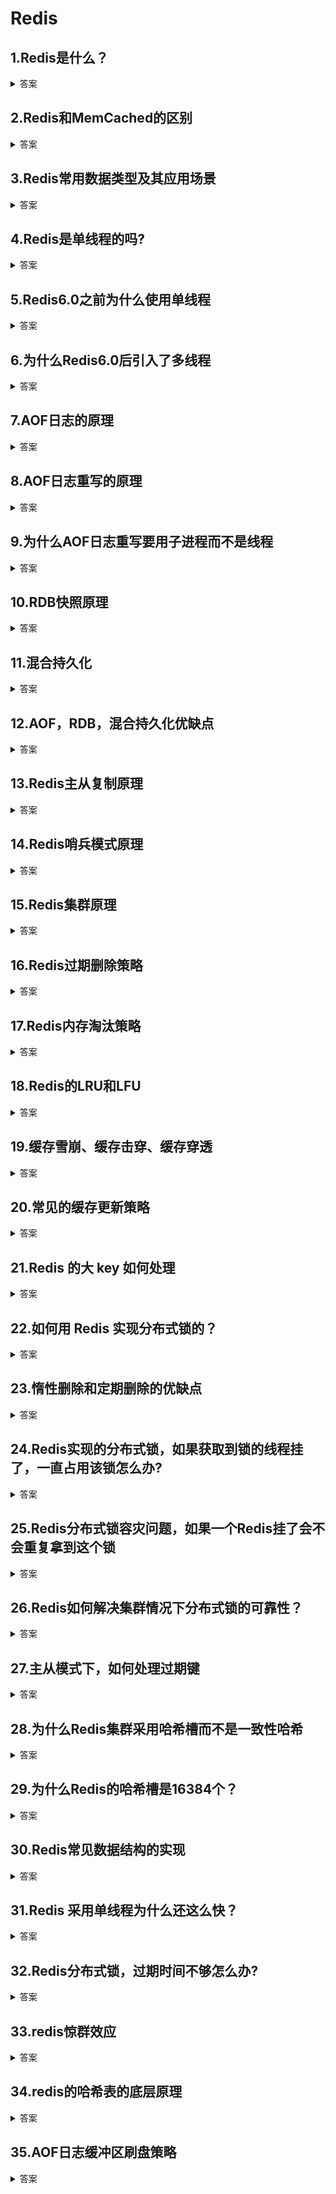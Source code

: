 # Redis

## 1.Redis是什么？
<details>
    <summary>答案</summary>
    <p>Redis是基于内存的数据库，读写操作都在内存中完成,因此读写速度特别快。常用于缓存，消息队列</p>
</details>

## 2.Redis和MemCached的区别
<details>
    <summary>答案</summary>
    <p>1.Redis支持的数据类型跟丰富，如Hash,List,Set,ZSet等，而MemCached只支持字符串</p>
    <p>2.Redis支持数据的持久化，可以将内存中的数据存储在磁盘中，重启的时候可以再次加载使用，而MemCached不支持持久化，数据全部存储在内存中，一旦重启或挂掉后，数据就丢失了。</p>
    <p>3.Redis支持原生的集群模式，MemCached没有原生的集群模式，需要依靠客户端来实现往集群中分片写入数据</p>
    <p>4.Redis支持订阅，Lua脚本，事务等功能，而MemCached不支持</p>
</details>

## 3.Redis常用数据类型及其应用场景
<details>
    <summary>答案</summary>
    <p>1.String 用于缓存对象，计数器，分布式锁，共享Session</p>
    <p>2.List 用于消息队列(但是需要自己实现全局唯一ID,不能以消费组的形式消费数据)</p>
    <p>3.Set 用于共同好友，点赞等场景</p>
    <p>4.ZSet 用于排行榜</p>
    <p>5.BitMap 常用于签到，用户登陆状态判断</p>
    <p>6.HyperLogLog 常用于大量数据的基数统计，例如网页浏览量统计</p>
    <p>7.GEO 用于地理位置信息存储，例如滴滴叫车，附近的人</p>
    <p>8.Stream 用于消息队列，支持消费组和自动生成全局唯一ID</p>
    <p>9.hash 用于缓存对象，缓存购物车</p>
</details>

## 4.Redis是单线程的吗?
<details>
    <summary>答案</summary>
    <p>我们常说的Redis是单线程的是指接收客户端请求，解析请求，进行数据读写操作，发送数据给客户端这个过程是由一个线程完成。但Redis并不是单线程的，它还为关闭文件，AOF刷盘，释放内存任务创建了后台线程</p>
</details>

## 5.Redis6.0之前为什么使用单线程
<details>
    <summary>答案</summary>
    <p>单线程是无法利用多核CPU的，但是Redis仍然采用单线程模型，因为Redis是基于内存的，读写速度很快，所以性能瓶颈不在CPU，而在于内存和网络IO，并且使用单线程可以提高可维护性，多线程模型虽然在某些方面表现优秀，但是也导致了一些并发读写带来的问题，增加了系统的复杂度。</p>
</details>

## 6.为什么Redis6.0后引入了多线程
<details>
    <summary>答案</summary>
    <p>因为随着网络硬件的提升，Redis的性能瓶颈有时会出现在网络IO处理上，所以使用了多个IO线程来处理网络请求，但是对于命令的执行，仍然采用单线程来处理</p>
</details>

## 7.AOF日志的原理
<details>
    <summary>答案</summary>
    <p>先执行写操作，再将日志写入AOF缓冲区（因为这样可以避免额外的检查开销，还不会阻塞当前的写操作），通过系统调用write时再写入内核缓冲区，刷盘时机由系统参数决定</p>
</details>

## 8.AOF日志重写的原理
<details>
    <summary>答案</summary>
    <p>当AOF日志过大时，会触发AOF重写，Redis会开启一个子进程, 读取数据库中的所有键值对，然后每一个键值对用一条命令记录到新的AOF文件(AOF重写期间，主进程可以继续处理命令请求，主进程产生的AOF日志先写入AOF缓冲区，再写入AOF重写缓冲区)，完成重写工作后，会向主进程发送一条命令，然后主进程会将AOF重写缓冲区的所有内容追加到新的AOF文件中，然后将新的AOF文件改名，覆盖旧的AOF文件</p>
</details>

## 9.为什么AOF日志重写要用子进程而不是线程
<details>
    <summary>答案</summary>
    <p>因为如果使用线程，多线程之间会共享内存，修改共享内存数据时需要加锁，从而会降低性能。而使用子进程，父子进程共享数据，当内存发生修改时，会发生写时复制，而不需要加锁</p>
</details>

## 10.RDB快照原理
<details>
    <summary>答案</summary>
    <p>Redis生成RDB快照有两种方式</p>
    <p>一种是save，在主线程生成RDB文件，如果生成RDB文件时间过长就会阻塞主线程</p>
    <p>一种是bgsave，会创建一个子进程来生成RDB文件，可以避免阻塞主线程。Redis的RDB快照是全量快照，每次执行快照会把内存中的所有数据都记录到磁盘中，所以频率不能太频繁</p>
</details>

## 11.混合持久化
<details>
    <summary>答案</summary>
    <p>开启混合持久化后，AOF重写时，子进程会将共享的AOF日志以RDB的形式写入到新的AOF文件中，重写完成后通知主进程，主进程将AOF重写缓冲区以AOF的形式追加到新的AOF文件，然后将新的AOF文件改名，覆盖旧的AOF文件</p>
</details>

## 12.AOF，RDB，混合持久化优缺点
<details>
    <summary>答案</summary>
    <p>AOF的文件体积更大，性能较差，恢复速度较慢，但是AOF丢失的数据更少</p>
    <p>RDB的文件体积更小，性能较高，恢复速度较快，但是RDB丢失的数据更多</p>
    <p>混合持久化有RDB的优点恢复速度快，也有AOF的优点丢失的数据少，同时也有其缺点，可读性更差，兼容性更差</p>
</details>

## 13.Redis主从复制原理
<details>
    <summary>答案</summary>
    <p>一开始，从节点向主节点建立连接，然后主节点生成RDB快照，将其发送给从节点，从节点清空自己的数据，然后载入RDB快照，在生成RDB快照的过程中，不会阻塞的主进程，期间的写操作命令记录在replication buffer内(如果replication buff 满了会删除缓存，重新和从节点建立连接)。在从节点加载RDB快照完成后，主节点将replication buffer中的数据发送给从节点</p>
    <p>当从节点掉线重连后，主节点会采用增量复制的方式发送数据，首先会检查要发送的数据是否存在repl_backlog_buffer（在发送给从节点之前会先将命令写入这里）中，如果在则进行增量复制，否则进行全量复制</p>
</details>

## 14.Redis哨兵模式原理
<details>
    <summary>答案</summary>
    <p>哨兵一开始会监控主节点的状态，如果Ping不通主节点，则判定为主观下线，然后向其他哨兵发送命令，其他哨兵节点根据自身与主节点的网络状态，投出赞成或反对，如果赞成票数达到quorum值，则判定主节点为客观下线。然后通知其他哨兵，希望成为leader来进行主从切换，每个哨兵只有一次投票机会，如果得到半数以上的赞成票并且大于等于quorum值，则当选leader。</p>
    <p>开始主从切换，在从节点中选出一个节点将其转化为主节点（选取规则：先过滤掉网络不好的，然后优先级，复制下标，节点ID排序），然后通知其他从节点更换复制目标，将新主节点的信息发送给客户端，继续监视旧主节点，当他上线后设置为新节点的从节点。</p>
</details>

## 15.Redis集群原理
<details>
    <summary>答案</summary>
    <p>Redis集群将所有数据自动分成16384个哈希槽，将数据分散在不同的节点上。节点之间基于Gossip协议进行通信，通过主从复制和故障转移保证高可用</p>
</details>

## 16.Redis过期删除策略
<details>
    <summary>答案</summary>
    <p>Redis的过期删除策略由惰性删除和定期删除组成</p>
    <p>惰性删除是指当访问到某个key时，判断是否过期，如果过期了就将其删除，否则不做处理。</p>
    <p>定期删除是指每隔一段随机抽取20个key，将过期的key删除，如果定期删除执行时间超过了25ms，那么直接结束，否则判断过期key是否超过25%，超过则继续抽取</p>
</details>

## 17.Redis内存淘汰策略
<details>
    <summary>答案</summary>
    <p>1.随机淘汰设置了过期时间的key</p>
    <p>2.优先淘汰更早过期的key</p>
    <p>3.淘汰设置了过期时间中的，最久未使用的key</p>
    <p>4.淘汰设置了过期时间中的，最少使用的key</p>
    <p>5,随机淘汰key</p>    
    <p>6.淘汰最久未使用的key</p>
    <p>7.淘汰最少使用的key</p>
</details>

## 18.Redis的LRU和LFU
<details>
    <summary>答案</summary>
    <p>Redis的LRU算法和传统的LRU算法不同，Redis通过添加最后访问时间的字段，然后需要淘汰数据时，通过随机采样，然后淘汰最久没用使用的那个</p>
    <p>Redis的LFU算法记录和该key上次访问的时间戳和访问频次，每次访问时，首先会根据当前与上次访问时间的距离对访问频次进行衰减，然后按照一定概率增加访问频次的值。当需要淘汰数据时，随机抽取一些key，然后删除掉访问频次最低的key</p>
</details>

## 19.缓存雪崩、缓存击穿、缓存穿透
<details>
    <summary>答案</summary>
    <p>缓存雪崩是指大量缓存在同一时间过期，此时大量的请求直接访问数据库，从而导致数据库宕机。避免的方法是随机生成过期时间或者设置为不过期</p>
    <p>缓存击穿是指热点数据过期，此时有大量的请求访问该热点数据，从而导致大量请求直接访问数据库，导致数据库宕机。避免的方法是将热点数据设置为不过期，由后台异步更新缓存或者在热点数据快过期时，提前通知后台线程更新缓存以及重新设置过期时间。或者在加互斥锁，保证同一时间只有一个线程请求缓存，其他线程等待或返回空值</p>
    <p>缓存穿透是指大量请求即不在缓存又不在数据库中的数据，从而使得数据库宕机。避免的办法是对于在数据库中没查到的数据回种空值或默认值。或者使用布隆过滤器快速判断数据是否存在，来减少对数据库的查询。</p>
</details>

## 20.常见的缓存更新策略
<details>
    <summary>答案</summary>
    <p>1.旁路缓存。在更新数据时，先修改数据库，再删除缓存。在查询数据时，先查询缓存，再查询数据库，再将数据写回缓存</p>
    <p>2.写穿/读穿。在更新数据时，如果存在缓存，则修改缓存，由缓存组件将数据同步更新到数据库，否则直接修改数据库。在查询数据时，如果存在缓存则直接返回，否则由缓存组件从数据库查询数据，并写入缓存，然后返回</p>
    <p>3.写回。在更新数据时，只更新缓存，同时将缓存数据设置为脏，然后返回。异步的将缓存中的数据更新到数据库</p>
</details>

## 21.Redis 的大 key 如何处理
<details> 
    <summary>答案</summary>
    <p>1.分批次删除，对于一个大key，每次只删除key对应的部分数据</p> 
    <p>2.异步删除，使用unlink命令异步删除</p> 
</details>

## 22.如何用 Redis 实现分布式锁的？
<details>
    <summary>答案</summary>
    <p>通过Redis的SetNX实现，如果不存在则插入成功，如果存在，则插入失败，很适合分布式锁的加锁和解锁</p>
</details>

## 23.惰性删除和定期删除的优缺点
<details>
    <summary>答案</summary>
    <p>惰性删除不会占用太多的系统资源对CPU友好，但是会导致过期key长期占用内存得不到释放，造成一定的空间浪费。</p>
    <p>定期删除的优点是能够减少对系统资源的占用的同时还能够减少对内存空间的无效占用,但是效果不如定时删除好</p>
</details>

## 24.Redis实现的分布式锁，如果获取到锁的线程挂了，一直占用该锁怎么办?
<details>
    <summary>答案</summary>
    <p>给锁设置超时时间即可</p>
</details>

## 25.Redis分布式锁容灾问题，如果一个Redis挂了会不会重复拿到这个锁
<details>
    <summary>答案</summary>
    <p>存在这种可能，如果采用的是主从或者哨兵模式的话，在主节点申请到锁后，主节点挂了，加锁信息还没来得及同步到从节点，是可以重复加锁的</p>
</details>

## 26.Redis如何解决集群情况下分布式锁的可靠性？
<details>
    <summary>答案</summary>
    <p>使用Redlock，客户端向多个独立的Redis加锁，如果能够和半数以上的节点成功的完成操作，则认为加锁成功</p>
</details>

## 27.主从模式下，如何处理过期键
<details>
    <summary>答案</summary>
    <p>从节点不会让key过期，主节点发现key过期后，会发送删除命令给从节点</p>
</details>

## 28.为什么Redis集群采用哈希槽而不是一致性哈希
<details>
    <summary>答案</summary>
    <p>1.一致性哈希增删节点时，会导致部分数据无法命中，并且导致下一个节点的压力增大，造成缓存雪崩</p>
    <p>2.哈希槽的数据分布比一致性哈希更加均匀</p>
    <p>3.哈希槽增删节点更加便捷，只需要将原有的数据移动到其他节点即可</p>
</details>

## 29.为什么Redis的哈希槽是16384个？
<details>
    <summary>答案</summary>
    <p>因为如何有更多的槽位会导致心跳包更大，浪费带宽。主节点的配置信息的哈希槽是通过bitmap记录的，如果哈希槽越少，压缩率更高</p>
</details>

## 30.Redis常见数据结构的实现
<details>
    <summary>答案</summary>
    <p>1.String redis的字符串是通过int和sds实现的，sds不仅可以保存文本数据，还可以保存二进制数据。并且获取字符串长度的复杂度是O（1），因为sds存储了字符串的长度，并且sds是安全的，拼接字符串不会造成缓冲区溢出</p>
    <p>2.List 因为压缩列表是连续存储的，发生修改时，导致联动更新，而双向链表的空间开销太大。所以将二者相结合 redis的list通过quicklist实现，quick本质上是个双向链表，里面存储的是压缩列表，结合了压缩列表和双向链表的优点，有效节省存储空间的同时有较高的效率。</p>
    <p>3.hash redis的hash在元素个数少于512并且所有值小于64字节时，基于listpack实现，listpack沿用了ziplist的紧凑布局，通过不存在上一个元素的长度避免了连锁更新的问题，通过encoding记录了元素的数据类型和长度，通过element-tot-len记录encoding和data的长度，从而支持方向遍历，否则会采用哈希表，哈希表底层存储了两个字典，一个用于扩容,会在必要的时候进行扩容和缩容，rehash</p>
    <p>4.set redis的set，在元素类型都是int并且元素个数不超过512的时候，会采用整数集合，整数集合的底层是一个有序数组。否则采用哈希表</p>
    <p>5.zset zset在元素个数小于128并且每个元素的值都小于64字节时，采用listpack，否则采用跳表。跳表是一个有序数据结构，它通过在每个节点维护多个指向其他节点指针，从而达到快速访问节点的目的</p>
</details>

## 31.Redis 采用单线程为什么还这么快？
<details>
    <summary>答案</summary>
    <p>1.Redis的大部分操作都在内存中完成，并且采用了高效的数据结构，因此 Redis 瓶颈可能是机器的内存或者网络带宽，而并非 CPU，既然 CPU 不是瓶颈，那么自然就采用单线程的解决方案了。</p>
    <p>2.Redis 采用单线程模型可以避免了多线程之间的竞争，省去了多线程切换带来的时间和性能上的开销，而且也不会导致死锁问题。</p>
    <p>3.Redis 采用了 I/O 多路复用机制处理大量的客户端 Socket 请求</p>
</details>

## 32.Redis分布式锁，过期时间不够怎么办?
<details>
<summary>答案</summary>
<p>可以使用看门狗机制，监控锁的过期时间，定期给锁续期</p>
</details>

## 33.redis惊群效应
<details>
<summary>答案</summary>
<p>在高并发场景下，某个缓存过期，然后大量请求打到数据库，导致数据库压力突增，然后另一段时间又有大量的缓存失效</p>
<p>通过加分布式锁,限流，本地缓存来解决</p>
</details>

## 34.redis的哈希表的底层原理
<details>
<summary>答案</summary>
<p>哈希表包括了两个哈希桶数组，一个用于存储普通数据，一个用于存储扩容时的数据。是数组+链表的结构，当发生哈希冲突时，会在链表后追加元素。当哈希冲突过于频繁，会进行扩容。</p>
<p>扩容条件为：</p>
<p>1.负载因子(实际的元素数量/哈希桶的数量)>1并且没在进行AOF日志重写或RDB快照生成(AOF日志重写和RDB快照生成都是由子进程完成的，会开启写时复制，如果进行扩容会增加不必要的内存写入操作)</p>
<p>2.负载因子>5</p>
<p>缩容条件为：负载因子<0.1</p>
<p>当插入操作时会判断是否满足扩容条件，如果满足则开始扩容。当删除操作时会判断是否满足缩容条件，如果满足则开始缩容。扩容和缩容都是一个渐进式的过程，每次进行操作时，都会移动一个哈希桶到另一个数组</p>
</details>

## 35.AOF日志缓冲区刷盘策略
<details>
<summary>答案</summary>
<p>1.Always 每次执行写操作后都将AOF日志刷盘</p>
<p>2.Everysec 每次执行写操作后都将AOF日志写入内核缓冲区，然后每秒刷盘</p>
<p>3.No 每次执行写操作后都将AOF日志写入内核缓冲区，具体刷盘时机由操作系统决定</p>
</details>